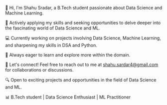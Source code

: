 👋 Hi, I'm Shahu Sradar, a B.Tech student passionate about Data Science and Machine Learning.

🚀 Actively applying my skills and seeking opportunities to delve deeper into the fascinating world of Data Science and ML.

💻 Currently working on projects involving Data Science, Machine Learning, and sharpening my skills in DSA and Python.

🌱 Always eager to learn and explore more within the domain.

🔗 Let's connect! Feel free to reach out to me at [shahu.sardar4@gmail.com](mailto:shahu.sardar4@gmail.com) for collaborations or discussions.

🔍 Open to exciting projects and opportunities in the field of Data Science and ML.

📊 B.Tech student | Data Science Enthusiast | ML Practitioner
